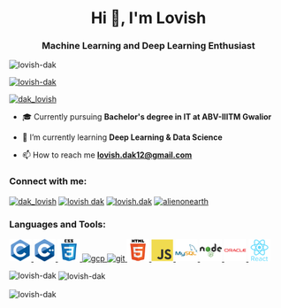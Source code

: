 <h1 align="center">Hi 👋, I'm Lovish</h1>
<h3 align="center">Machine Learning and Deep Learning Enthusiast</h3>

<p align="left"> <img src="https://komarev.com/ghpvc/?username=lovish-dak&label=Profile%20views&color=0e75b6&style=flat" alt="lovish-dak" /> </p>

<p align="left"> <a href="https://github.com/ryo-ma/github-profile-trophy"><img src="https://github-profile-trophy.vercel.app/?username=lovish-dak" alt="lovish-dak" /></a> </p>

<p align="left"> <a href="https://twitter.com/dak_lovish" target="blank"><img src="https://img.shields.io/twitter/follow/dak_lovish?logo=twitter&style=for-the-badge" alt="dak_lovish" /></a> </p>

- 🎓 Currently pursuing **Bachelor's degree in IT at ABV-IIITM Gwalior**

- 🌱 I’m currently learning **Deep Learning & Data Science**

- 📫 How to reach me **lovish.dak12@gmail.com**

<h3 align="left">Connect with me:</h3>
<p align="left">
<a href="https://twitter.com/dak_lovish" target="blank"><img align="center" src="https://raw.githubusercontent.com/rahuldkjain/github-profile-readme-generator/master/src/images/icons/Social/twitter.svg" alt="dak_lovish" height="30" width="40" /></a>
<a href="https://linkedin.com/in/lovish dak" target="blank"><img align="center" src="https://raw.githubusercontent.com/rahuldkjain/github-profile-readme-generator/master/src/images/icons/Social/linked-in-alt.svg" alt="lovish dak" height="30" width="40" /></a>
<a href="https://instagram.com/lovish.dak" target="blank"><img align="center" src="https://raw.githubusercontent.com/rahuldkjain/github-profile-readme-generator/master/src/images/icons/Social/instagram.svg" alt="lovish.dak" height="30" width="40" /></a>
<a href="https://www.codechef.com/users/alienonearth" target="blank"><img align="center" src="https://cdn.jsdelivr.net/npm/simple-icons@3.1.0/icons/codechef.svg" alt="alienonearth" height="30" width="40" /></a>
</p>

<h3 align="left">Languages and Tools:</h3>
<p align="left"> <a href="https://www.cprogramming.com/" target="_blank" rel="noreferrer"> <img src="https://raw.githubusercontent.com/devicons/devicon/master/icons/c/c-original.svg" alt="c" width="40" height="40"/> </a> <a href="https://www.w3schools.com/cpp/" target="_blank" rel="noreferrer"> <img src="https://raw.githubusercontent.com/devicons/devicon/master/icons/cplusplus/cplusplus-original.svg" alt="cplusplus" width="40" height="40"/> </a> <a href="https://www.w3schools.com/css/" target="_blank" rel="noreferrer"> <img src="https://raw.githubusercontent.com/devicons/devicon/master/icons/css3/css3-original-wordmark.svg" alt="css3" width="40" height="40"/> </a> <a href="https://cloud.google.com" target="_blank" rel="noreferrer"> <img src="https://www.vectorlogo.zone/logos/google_cloud/google_cloud-icon.svg" alt="gcp" width="40" height="40"/> </a> <a href="https://git-scm.com/" target="_blank" rel="noreferrer"> <img src="https://www.vectorlogo.zone/logos/git-scm/git-scm-icon.svg" alt="git" width="40" height="40"/> </a> <a href="https://www.w3.org/html/" target="_blank" rel="noreferrer"> <img src="https://raw.githubusercontent.com/devicons/devicon/master/icons/html5/html5-original-wordmark.svg" alt="html5" width="40" height="40"/> </a> <a href="https://developer.mozilla.org/en-US/docs/Web/JavaScript" target="_blank" rel="noreferrer"> <img src="https://raw.githubusercontent.com/devicons/devicon/master/icons/javascript/javascript-original.svg" alt="javascript" width="40" height="40"/> </a> <a href="https://www.mysql.com/" target="_blank" rel="noreferrer"> <img src="https://raw.githubusercontent.com/devicons/devicon/master/icons/mysql/mysql-original-wordmark.svg" alt="mysql" width="40" height="40"/> </a> <a href="https://nodejs.org" target="_blank" rel="noreferrer"> <img src="https://raw.githubusercontent.com/devicons/devicon/master/icons/nodejs/nodejs-original-wordmark.svg" alt="nodejs" width="40" height="40"/> </a> <a href="https://www.oracle.com/" target="_blank" rel="noreferrer"> <img src="https://raw.githubusercontent.com/devicons/devicon/master/icons/oracle/oracle-original.svg" alt="oracle" width="40" height="40"/> </a> <a href="https://reactjs.org/" target="_blank" rel="noreferrer"> <img src="https://raw.githubusercontent.com/devicons/devicon/master/icons/react/react-original-wordmark.svg" alt="react" width="40" height="40"/> </a> </p>

<p><img align="left" src="https://github-readme-stats.vercel.app/api/top-langs?username=lovish-dak&show_icons=true&locale=en&layout=compact" alt="lovish-dak" /></p>

<p>&nbsp;<img align="center" src="https://github-readme-stats.vercel.app/api?username=lovish-dak&show_icons=true&locale=en" alt="lovish-dak" /></p>

<p><img align="center" src="https://github-readme-streak-stats.herokuapp.com/?user=lovish-dak&" alt="lovish-dak" /></p>
